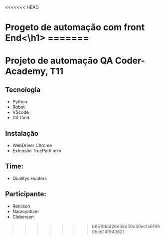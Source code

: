 <<<<<<< HEAD
<h1>Progeto de automação com front End<\h1>
=======


# Projeto de automação QA Coder-Academy, T11

## Tecnologia
- Python
- Robot
- VScode
- Git Cmd
  
## Instalação
- WebDriver Chrome
- Extensão TruePath.mkv 

## Time:
- Qualitys Hunters
  
## Participante:
- Renilson
- Naracyntiam
- Cleberson
>>>>>>> b651fdd426e38d30c40ecfa619909c614f943621
